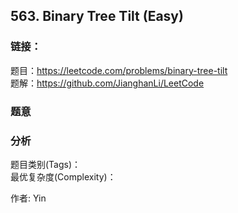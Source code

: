 ## 563. Binary Tree Tilt (Easy)

### **链接**：
题目：https://leetcode.com/problems/binary-tree-tilt  
题解：https://github.com/JianghanLi/LeetCode

### **题意**



### **分析**  
题目类别(Tags)：  
最优复杂度(Complexity)：  



作者: Yin
